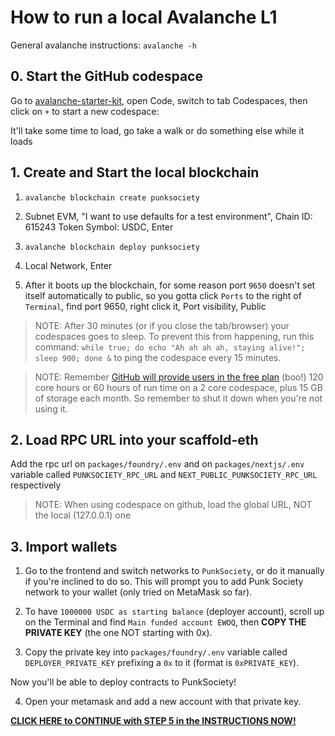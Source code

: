 # How to run a local Avalanche L1

General avalanche instructions: `avalanche -h`

## 0. Start the GitHub codespace

Go to [avalanche-starter-kit](https://github.com/ava-labs/avalanche-starter-kit), open Code, switch to tab Codespaces, then click on `+` to start a new codespace:

It'll take some time to load, go take a walk or do something else while it loads

## 1. Create and Start the local blockchain

1. `avalanche blockchain create punksociety`

2. Subnet EVM, "I want to use defaults for a test environment", Chain ID: 615243
   Token Symbol: USDC, Enter

3. `avalanche blockchain deploy punksociety`

4. Local Network, Enter

5. After it boots up the blockchain, for some reason port `9650` doesn't set itself automatically to public, so you gotta click `Ports` to the right of `Terminal`, find port 9650, right click it, Port visibility, Public

> NOTE: After 30 minutes (or if you close the tab/browser) your codespaces goes to sleep. To prevent this from happening, run this command: `while true; do echo "Ah ah ah ah, staying alive!"; sleep 900; done &` to ping the codespace every 15 minutes.

> NOTE: Remember [GitHub will provide users in the free plan](https://docs.github.com/es/billing/managing-billing-for-your-products/managing-billing-for-github-codespaces/about-billing-for-github-codespaces) (boo!) 120 core hours or 60 hours of run time on a 2 core codespace, plus 15 GB of storage each month. So remember to shut it down when you're not using it.

## 2. Load RPC URL into your scaffold-eth

Add the rpc url on `packages/foundry/.env` and on `packages/nextjs/.env` variable called `PUNKSOCIETY_RPC_URL` and `NEXT_PUBLIC_PUNKSOCIETY_RPC_URL` respectively

> NOTE: When using codespace on github, load the global URL, NOT the local (127.0.0.1) one

## 3. Import wallets

1. Go to the frontend and switch networks to `PunkSociety`, or do it manually if you're inclined to do so. This will prompt you to add Punk Society network to your wallet (only tried on MetaMask so far).

2. To have `1000000 USDC as starting balance` (deployer account), scroll up on the Terminal and find `Main funded account EWOQ`, then **COPY THE PRIVATE KEY** (the one NOT starting with 0x).

3. Copy the private key into `packages/foundry/.env` variable called `DEPLOYER_PRIVATE_KEY` prefixing a `0x` to it (format is `0xPRIVATE_KEY`).

Now you'll be able to deploy contracts to PunkSociety!

4. Open your metamask and add a new account with that private key.

**[CLICK HERE to CONTINUE with STEP 5 in the INSTRUCTIONS NOW!](./README.md#L113)**

